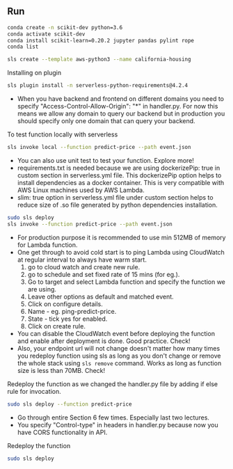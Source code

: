 ## Run

```bash
conda create -n scikit-dev python=3.6
conda activate scikit-dev
conda install scikit-learn=0.20.2 jupyter pandas pylint rope
conda list 
```

```bash
sls create --template aws-python3 --name california-housing
```

Installing on plugin

```bash
sls plugin install -n serverless-python-requirements@4.2.4 
```

- When you have backend and frontend on different domains 
you need to specify "Access-Control-Allow-Origin": "*" in 
handler.py. For now this means we allow any domain to query our 
backend but in production you should specify only one domain that can 
query your backend.

To test function locally with serverless 

```bash
sls invoke local --function predict-price --path event.json
```

- You can also use unit test to test your function. Explore more!
- requirements.txt is needed because we are using dockerizePip: true in 
custom section in serverless.yml file. This dockerizePip option 
helps to install dependencies as a docker container. This is very compatible
with AWS Linux machines used by AWS Lambda.
- slim: true option in serverless.yml file under custom section helps to 
reduce size of .so file generated by python dependencies installation.

```bash
sudo sls deploy
sls invoke --function predict-price --path event.json
```

- For production purpose it is recommended to use min 512MB of memory 
for Lambda function.
- One get through to avoid cold start is to ping Lambda using CloudWatch
at regular interval to always have warm start. 
    1. go to cloud watch and create new rule. 
    2. go to schedule and set fixed rate of 15 mins (for eg.).
    3. Go to target and select Lambda function and specify the 
    function we are using.
    4. Leave other options as default and matched event. 
    5. Click on configure details.
    6. Name - eg. ping-predict-price.
    7. State - tick yes for enabled.
    8. Click on create rule. 
- You can disable the CloudWatch event before deploying the function
and enable after deployment is done. Good practice. Check!
- Also, your endpoint url will not change doesn't matter how many times 
you redeploy function using sls as long as you don't change or remove 
the whole stack using `sls remove` command. Works as long as function
size is less than 70MB. Check!

Redeploy the function as we changed the handler.py file by adding 
if else rule for invocation.

```bash
sudo sls deploy --function predict-price
```

- Go through entire Section 6 few times. Especially last two 
lectures.
- You specify "Control-type" in headers in handler.py because now you have 
CORS functionality in API. 

Redeploy the function

```bash
sudo sls deploy
```
